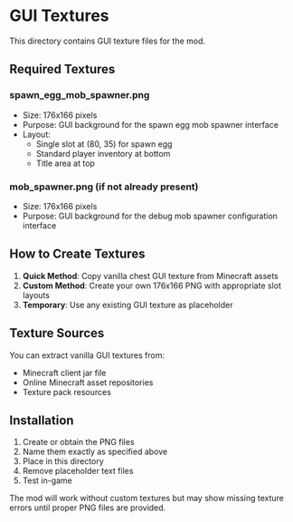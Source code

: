 # GUI Textures

This directory contains GUI texture files for the mod.

## Required Textures

### spawn_egg_mob_spawner.png
- Size: 176x166 pixels
- Purpose: GUI background for the spawn egg mob spawner interface
- Layout:
  - Single slot at (80, 35) for spawn egg
  - Standard player inventory at bottom
  - Title area at top

### mob_spawner.png (if not already present)
- Size: 176x166 pixels  
- Purpose: GUI background for the debug mob spawner configuration interface

## How to Create Textures

1. **Quick Method**: Copy vanilla chest GUI texture from Minecraft assets
2. **Custom Method**: Create your own 176x166 PNG with appropriate slot layouts
3. **Temporary**: Use any existing GUI texture as placeholder

## Texture Sources

You can extract vanilla GUI textures from:
- Minecraft client jar file
- Online Minecraft asset repositories
- Texture pack resources

## Installation

1. Create or obtain the PNG files
2. Name them exactly as specified above
3. Place in this directory
4. Remove placeholder text files
5. Test in-game

The mod will work without custom textures but may show missing texture errors until proper PNG files are provided.
